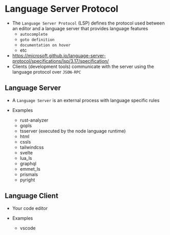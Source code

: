 # Language Server Protocol

- The `Language Server Protocol` (LSP) defines the protocol used between an editor and a language server that provides language features
  - `autocomplete`
  - `goto definition`
  - `documentation on hover`
  - etc
- <https://microsoft.github.io/language-server-protocol/specifications/lsp/3.17/specification/>
- Clients (development tools) communicate with the server using the language protocol over `JSON-RPC`

## Language Server

- A `Language Server` is an external process with language specific rules

- Examples
  - rust-analyzer
  - gopls
  - tsserver (executed by the node language runtime)
  - html
  - cssls
  - tailwindcss
  - svelte
  - lua_ls
  - graphql
  - emmet_ls
  - prismals
  - pyright

## Language Client

- Your code editor

- Examples
  - vscode
